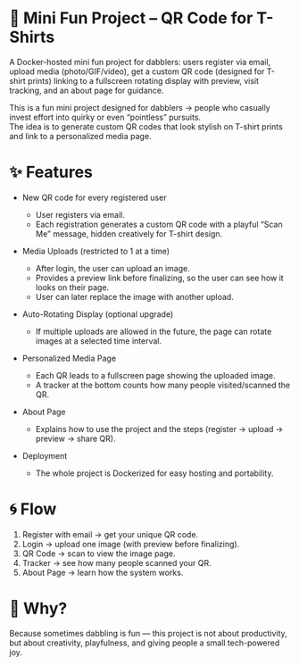 # 🎉 Mini Fun Project – QR Code for T-Shirts

A Docker-hosted mini fun project for dabblers: users register via email, upload media (photo/GIF/video), get a custom QR code (designed for T-shirt prints) linking to a fullscreen rotating display with preview, visit tracking, and an about page for guidance.

This is a fun mini project designed for dabblers → people who casually invest effort into quirky or even “pointless” pursuits.  
The idea is to generate custom QR codes that look stylish on T-shirt prints and link to a personalized media page.

# ✨ Features

- New QR code for every registered user

  - User registers via email.
  - Each registration generates a custom QR code with a playful “Scan Me” message, hidden creatively for T-shirt design.

- Media Uploads (restricted to 1 at a time)

  - After login, the user can upload an image.
  - Provides a preview link before finalizing, so the user can see how it looks on their page.
  - User can later replace the image with another upload.

- Auto-Rotating Display (optional upgrade)

  - If multiple uploads are allowed in the future, the page can rotate images at a selected time interval.

- Personalized Media Page

  - Each QR leads to a fullscreen page showing the uploaded image.
  - A tracker at the bottom counts how many people visited/scanned the QR.

- About Page

  - Explains how to use the project and the steps (register → upload → preview → share QR).

- Deployment
  - The whole project is Dockerized for easy hosting and portability.

# 🌀 Flow

1. Register with email → get your unique QR code.
2. Login → upload one image (with preview before finalizing).
3. QR Code → scan to view the image page.
4. Tracker → see how many people scanned your QR.
5. About Page → learn how the system works.

# 🧩 Why?

Because sometimes dabbling is fun — this project is not about productivity, but about creativity, playfulness, and giving people a small tech-powered joy.
